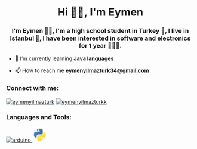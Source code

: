 <h1 align="center">Hi 👋🏻, I'm Eymen</h1>
<h3 align="center">I'm Eymen 👋🏻, I'm a high school student in Turkey 🏫, I live in Istanbul 🌆, I have been interested in software and electronics for 1 year 👨🏻‍💻.</h3>

- 🌱 I’m currently learning **Java languages**

- 📫 How to reach me **eymenyilmazturk34@gmail.com**

<h3 align="left">Connect with me:</h3>
<p align="left">
<a href="https://twitter.com/eymenyilmazturk" target="blank"><img align="center" src="https://raw.githubusercontent.com/rahuldkjain/github-profile-readme-generator/master/src/images/icons/Social/twitter.svg" alt="eymenyilmazturk" height="30" width="40" /></a>
<a href="https://instagram.com/eymenyilmazturkk" target="blank"><img align="center" src="https://raw.githubusercontent.com/rahuldkjain/github-profile-readme-generator/master/src/images/icons/Social/instagram.svg" alt="eymenyilmazturkk" height="30" width="40" /></a>
</p>

<h3 align="left">Languages and Tools:</h3>
<p align="left"> <a href="https://www.arduino.cc/" target="_blank" rel="noreferrer"> <img src="https://cdn.worldvectorlogo.com/logos/arduino-1.svg" alt="arduino" width="40" height="40"/> </a> <a href="https://www.python.org" target="_blank" rel="noreferrer"> <img src="https://raw.githubusercontent.com/devicons/devicon/master/icons/python/python-original.svg" alt="python" width="40" height="40"/> </a> </p>
